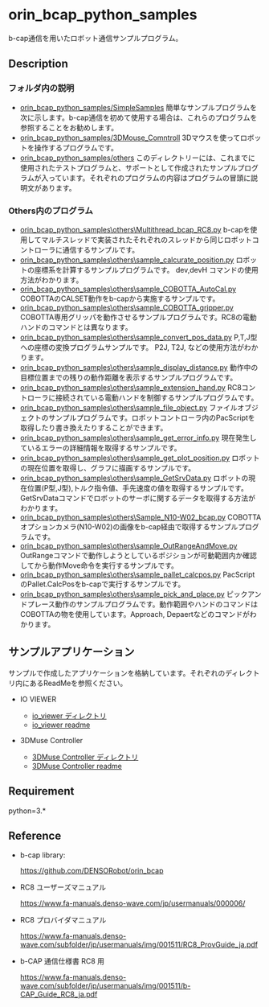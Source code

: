 # orin_bcap_python_samples

b-cap通信を用いたロボット通信サンプルプログラム。

## Description

### フォルダ内の説明

- [orin_bcap_python_samples/SimpleSamples](https://github.com/ShoheiKobata/orin_bcap_python_samples/tree/master/SimpleSamples)
簡単なサンプルプログラムを次に示します。b-cap通信を初めて使用する場合は、これらのプログラムを参照することをお勧めします。 
- [orin_bcap_python_samples/3DMouse_Comntroll](https://github.com/ShoheiKobata/orin_bcap_python_samples/tree/master/3DMouse_Controll)
3Dマウスを使ってロボットを操作するプログラムです。 
- [orin_bcap_python_samples/others](https://github.com/ShoheiKobata/orin_bcap_python_samples/tree/master/others) 
このディレクトリーには、これまでに使用されたテストプログラムと、サポートとして作成されたサンプルプログラムが入っています。それぞれのプログラムの内容はプログラムの冒頭に説明文があります。

### Others内のプログラム

- [orin_bcap_python_samples\others\Multithread_bcap_RC8.py](https://github.com/ShoheiKobata/orin_bcap_python_samples/blob/master/others\Multithread_bcap_RC8.py)
b-capを使用してマルチスレッドで実装されたそれぞれのスレッドから同じロボットコントローラに通信するサンプルです。
- [orin_bcap_python_samples\others\sample_calcurate_position.py](https://github.com/ShoheiKobata/orin_bcap_python_samples/blob/master/others\sample_calcurate_position.py)
ロボットの座標系を計算するサンプルプログラムです。 dev,devH コマンドの使用方法がわかります。
- [orin_bcap_python_samples\others\sample_COBOTTA_AutoCal.py](https://github.com/ShoheiKobata/orin_bcap_python_samples/blob/master/others\sample_COBOTTA_AutoCal.py)
COBOTTAのCALSET動作をb-capから実施するサンプルです。
- [orin_bcap_python_samples\others\sample_COBOTTA_gripper.py](https://github.com/ShoheiKobata/orin_bcap_python_samples/blob/master/others\sample_COBOTTA_gripper.py)
COBOTTA専用グリッパを動作させるサンプルプログラムです。RC8の電動ハンドのコマンドとは異なります。
- [orin_bcap_python_samples\others\sample_convert_pos_data.py](https://github.com/ShoheiKobata/orin_bcap_python_samples/blob/master/others\sample_convert_pos_data.py)
P,T,J型への座標の変換プログラムサンプルです。
P2J, T2J, などの使用方法がわかります。
- [orin_bcap_python_samples\others\sample_display_distance.py](https://github.com/ShoheiKobata/orin_bcap_python_samples/blob/master/others\sample_display_distance.py)
動作中の目標位置までの残りの動作距離を表示するサンプルプログラムです。
- [orin_bcap_python_samples\others\sample_extension_hand.py](https://github.com/ShoheiKobata/orin_bcap_python_samples/blob/master/others\sample_extension_hand.py)
RC8コントローラに接続されている電動ハンドを制御するサンプルプログラムです。
- [orin_bcap_python_samples\others\sample_file_object.py](https://github.com/ShoheiKobata/orin_bcap_python_samples/blob/master/others\sample_file_object.py)
ファイルオブジェクトのサンプルプログラムです。ロボットコントローラ内のPacScriptを取得したり書き換えたりすることができます。
- [orin_bcap_python_samples\others\sample_get_error_info.py](https://github.com/ShoheiKobata/orin_bcap_python_samples/blob/master/others\sample_get_error_info.py)
現在発生しているエラーの詳細情報を取得するサンプルです。
- [orin_bcap_python_samples\others\sample_get_plot_position.py](https://github.com/ShoheiKobata/orin_bcap_python_samples/blob/master/others\sample_get_plot_position.py)
ロボットの現在位置を取得し、グラフに描画するサンプルです。
- [orin_bcap_python_samples\others\sample_GetSrvData.py](https://github.com/ShoheiKobata/orin_bcap_python_samples/blob/master/others\sample_GetSrvData.py)
ロボットの現在位置(P型,J型),トルク指令値、手先速度の値を取得するサンプルです。GetSrvDataコマンドでロボットのサーボに関するデータを取得する方法がわかります。
- [orin_bcap_python_samples\others\Sample_N10-W02_bcap.py](https://github.com/ShoheiKobata/orin_bcap_python_samples/blob/master/others\Sample_N10-W02_bcap.py)
COBOTTAオプションカメラ(N10-W02)の画像をb-cap経由で取得するサンプルプログラムです。
- [orin_bcap_python_samples\others\sample_OutRangeAndMove.py](https://github.com/ShoheiKobata/orin_bcap_python_samples/blob/master/others\sample_OutRangeAndMove.py)
OutRangeコマンドで動作しようとしているポジションが可動範囲内か確認してから動作Move命令を実行するサンプルです。
- [orin_bcap_python_samples\others\sample_pallet_calcpos.py](https://github.com/ShoheiKobata/orin_bcap_python_samples/blob/master/others\sample_pallet_calcpos.py)
PacScriptのPallet.CalcPosをb-capで実行するサンプルです。
- [orin_bcap_python_samples\others\sample_pick_and_place.py](https://github.com/ShoheiKobata/orin_bcap_python_samples/blob/master/others\sample_pick_and_place.py)
ピックアンドプレース動作のサンプルプログラムです。動作範囲やハンドのコマンドはCOBOTTAの物を使用しています。Approach, Depaertなどのコマンドがわかります。


## サンプルアプリケーション

サンプルで作成したアプリケーションを格納しています。それぞれのディレクトリ内にあるReadMeを参照ください。

- IO VIEWER
  - [io_viewer ディレクトリ](https://github.com/ShoheiKobata/orin_bcap_python_samples/tree/master/io_viewer_sample)
  - [io_viewer readme](https://github.com/ShoheiKobata/orin_bcap_python_samples/blob/master/io_viewer_sample/readme.md)

- 3DMuse Controller
  - [3DMuse Controller ディレクトリ](https://github.com/ShoheiKobata/orin_bcap_python_samples/tree/master/3DMouse_Controll)
  - [3DMuse Controller readme](https://github.com/ShoheiKobata/orin_bcap_python_samples/blob/master/3DMouse_Controll/README.md)



## Requirement

python=3.*  

## Reference

- b-cap library:  
  
  <https://github.com/DENSORobot/orin_bcap>  

- RC8 ユーザーズマニュアル
  
  <https://www.fa-manuals.denso-wave.com/jp/usermanuals/000006/>

- RC8 プロバイダマニュアル
  
  <https://www.fa-manuals.denso-wave.com/subfolder/jp/usermanuals/img/001511/RC8_ProvGuide_ja.pdf>

- b-CAP 通信仕様書 RC8 用
  
  <https://www.fa-manuals.denso-wave.com/subfolder/jp/usermanuals/img/001511/b-CAP_Guide_RC8_ja.pdf>

